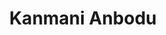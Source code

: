 ---
layout: post
title:  "Kanmani Anbodu"
image: 'assets/images/kanmani-anbodu.jpg'
tags: ["Animal", "Music", "Mystic", "Rollos"]
category: 'Magazine Cover'
description: '“Kanmani Anbodu” is a Valenties day celebration poster made for Navodhan 23’24 college union of Sree Gokulam medical college and Research Foundation.'
---
